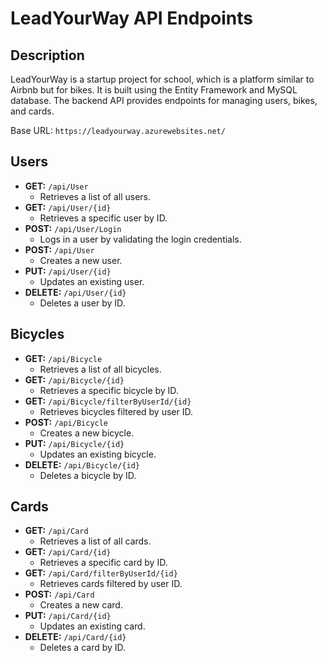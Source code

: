 # LeadYourWay API Endpoints

## Description
LeadYourWay is a startup project for school, which is a platform similar to Airbnb but for bikes. It is built using the Entity Framework and MySQL database. The backend API provides endpoints for managing users, bikes, and cards.

Base URL: `https://leadyourway.azurewebsites.net/`

## Users

- **GET:** `/api/User`
  - Retrieves a list of all users.
- **GET:** `/api/User/{id}`
  - Retrieves a specific user by ID.
- **POST:** `/api/User/Login`
  - Logs in a user by validating the login credentials.
- **POST:** `/api/User`
  - Creates a new user.
- **PUT:** `/api/User/{id}`
  - Updates an existing user.
- **DELETE:** `/api/User/{id}`
  - Deletes a user by ID.

## Bicycles

- **GET:** `/api/Bicycle`
  - Retrieves a list of all bicycles.
- **GET:** `/api/Bicycle/{id}`
  - Retrieves a specific bicycle by ID.
- **GET:** `/api/Bicycle/filterByUserId/{id}`
  - Retrieves bicycles filtered by user ID.
- **POST:** `/api/Bicycle`
  - Creates a new bicycle.
- **PUT:** `/api/Bicycle/{id}`
  - Updates an existing bicycle.
- **DELETE:** `/api/Bicycle/{id}`
  - Deletes a bicycle by ID.

## Cards

- **GET:** `/api/Card`
  - Retrieves a list of all cards.
- **GET:** `/api/Card/{id}`
  - Retrieves a specific card by ID.
- **GET:** `/api/Card/filterByUserId/{id}`
  - Retrieves cards filtered by user ID.
- **POST:** `/api/Card`
  - Creates a new card.
- **PUT:** `/api/Card/{id}`
  - Updates an existing card.
- **DELETE:** `/api/Card/{id}`
  - Deletes a card by ID.
